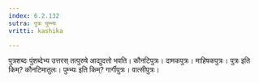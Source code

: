 ```yaml
---
index: 6.2.132
sutra: पुत्रः पुम्भ्यः
vritti: kashika

---
```

पुत्रशब्दः पुंशब्देभ्य उत्तरस् तत्पुरुषे आद्युदत्तो भवति। कौनटिपुत्रः। दामकपुत्रः। माहिषकपुत्रः। पुत्रः इति किम्? कौनटिमातुलः। पुम्भ्यः इति किम्? गार्गीपुत्रः। वात्सीपुत्रः।